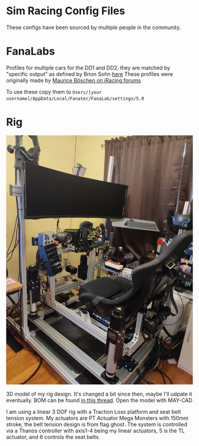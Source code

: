 # Sim Racing Config Files

These configs have been sourced by multiple people in the community.

# FanaLabs

Profiles for multiple cars for the DD1 and DD2, they are matched by "specific output" as defined by Brion Sohn [here](https://members.iracing.com/jforum/posts/list/3648546.page)  These profiles were originally made by [Maurice Böschen on iRacing forums](https://members.iracing.com/jforum/posts/list/250/3648546.page#11745131)

To use these copy them to `Users/[your username]/AppData/Local/Fanatec/FanaLab/settings/5.0`

# Rig

![Picture of my rig](/rig_picture.jpg?raw=true)

3D model of my rig design. It's changed a bit since then, maybe I'll udpate it eventually. BOM can be found [in this thread](https://www.reddit.com/r/simracing/comments/9jesns/custom_8020_rig_question/e6r52vm/).  Open the model with MAY-CAD

I am using a linear 3 DOF rig with a Traction Loss platform and seat belt tension system.  My actuators are PT Actuator Mega Monsters with 150mm stroke, the belt tension design is from flag ghost.  The system is controlled via a Thanos controller with axis1-4 being my linear actuators, 5 is the TL actuator, and 6 controls the seat belts.


